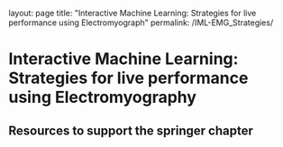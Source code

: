 layout: page
title: "Interactive Machine Learning: Strategies for live performance using Electromyograph"
permalink: /IML-EMG_Strategies/

# Interactive Machine Learning: Strategies for live performance using Electromyography

## Resources to support the springer chapter
